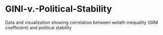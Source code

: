 # GINI-v.-Political-Stability
Data and visualization showing correlation between welath inequality (GINI coefficient) and political stability
